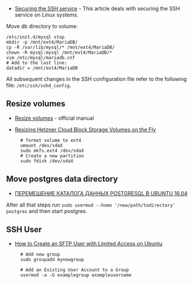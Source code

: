 - [Securing the SSH service](https://community.hetzner.com/tutorials/securing-ssh) - This article deals with securing the SSH service on Linux systems.

Move db directory to volume:

	/etc/init.d/mysql stop
	mkdir -p /mnt/ext4/MariaDB/
	cp -R /var/lib/mysql/* /mnt/ext4/MariaDB/
	chown -R mysql:mysql /mnt/ext4/MariaDB/*
	vim /etc/mysql/mariadb.cnf
	# Add to the last line:
	datadir = /mnt/ext4/MariaDB

All subsequent changes in the SSH configuration file refer to the following file: `/etc/ssh/sshd_config`.

## Resize volumes
- [Resize volumes](https://community.hetzner.com/tutorials/resize-ext-partition/ru) - official manual
- [Resizing Hetzner Cloud Block Storage Volumes on the Fly](https://blog.ruanbekker.com/blog/2018/12/19/resizing-hetzner-cloud-block-storage-volumes-on-the-fly/)

		# format volume to ext4
		umount /dev/sdaX
		sudo mkfs.ext4 /dev/sdaX
		# Create a new partition
		sudo fdisk /dev/sdaX

## Move postgres data directory

- [ПЕРЕМЕЩЕНИЕ КАТАЛОГА ДАННЫХ POSTGRESQL В UBUNTU 16.04](https://www.8host.com/blog/peremeshhenie-kataloga-dannyx-postgresql-v-ubuntu-16-04/)

After all that steps run `sudo usermod --home '/new/path/todirectory' postgres` and then start postgres.

## SSH User

- [How to Create an SFTP User with Limited Access on Ubuntu](https://wisdmlabs.com/blog/create-an-sftp-user-with-limited-access-on-ubuntu/)

		# Add new group
		sudo groupadd mynewgroup

		# Add an Existing User Account to a Group
		usermod -a -G examplegroup exampleusername
		